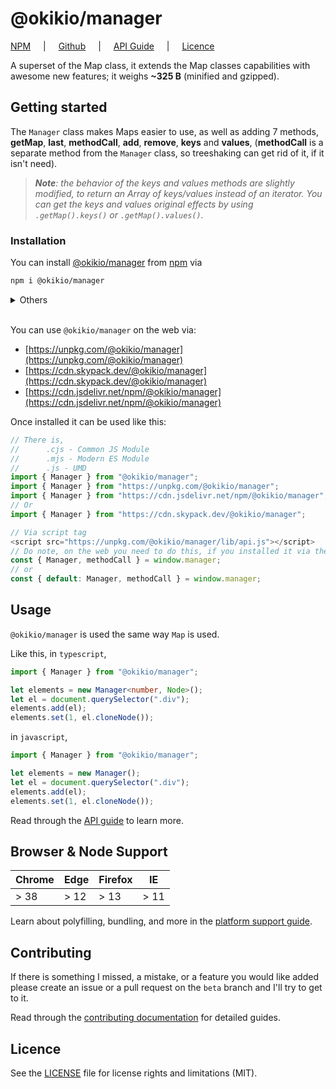 # @okikio/manager

[NPM](https://www.npmjs.com/package/@okikio/manager) <span style="padding-inline: 1rem">|</span> [Github](https://github.com/okikio/native/tree/beta/packages/manager#readme) <span style="padding-inline: 1rem">|</span> [API Guide](/docs/manager/api.md) <span style="padding-inline: 1rem">|</span> [Licence](/packages/manager/LICENSE) 

A superset of the Map class, it extends the Map classes capabilities with awesome new features; it weighs **~325 B** (minified and gzipped).


## Getting started

The `Manager` class makes Maps easier to use, as well as adding 7 methods, **getMap**, **last**, **methodCall**, **add**, **remove**, **keys** and **values**, (**methodCall** is a separate method from the `Manager` class, so treeshaking can get rid of it, if it isn't need).

> _**Note**: the behavior of the keys and values methods are slightly modified, to return an Array of keys/values instead of an iterator. You can get the keys and values original effects by using `.getMap().keys()` or `.getMap().values()`._

### Installation

You can install [@okikio/manager](/docs/manager/index.md) from [npm](https://www.npmjs.com/package/@okikio/manager) via 


```bash
npm i @okikio/manager
```

<details>
<summary>Others</summary>

```bash
yarn add @okikio/manager
```
or
```bash
pnpm i @okikio/manager
```
</details>

<br/>

You can use `@okikio/manager` on the web via:

- [https://unpkg.com/@okikio/manager](https://unpkg.com/@okikio/manager)
- [https://cdn.skypack.dev/@okikio/manager](https://cdn.skypack.dev/@okikio/manager)
- [https://cdn.jsdelivr.net/npm/@okikio/manager](https://cdn.jsdelivr.net/npm/@okikio/manager)

Once installed it can be used like this:

```typescript
// There is,
//      .cjs - Common JS Module
//      .mjs - Modern ES Module
//      .js - UMD
import { Manager } from "@okikio/manager";
import { Manager } from "https://unpkg.com/@okikio/manager";
import { Manager } from "https://cdn.jsdelivr.net/npm/@okikio/manager";
// Or
import { Manager } from "https://cdn.skypack.dev/@okikio/manager";

// Via script tag
<script src="https://unpkg.com/@okikio/manager/lib/api.js"></script>
// Do note, on the web you need to do this, if you installed it via the script tag:
const { Manager, methodCall } = window.manager;
// or
const { default: Manager, methodCall } = window.manager;
```

## Usage

`@okikio/manager` is used the same way `Map` is used. 

Like this, in `typescript`,
```ts
import { Manager } from "@okikio/manager";

let elements = new Manager<number, Node>();
let el = document.querySelector(".div");
elements.add(el);
elements.set(1, el.cloneNode());
```

in `javascript`,
```js
import { Manager } from "@okikio/manager";

let elements = new Manager();
let el = document.querySelector(".div");
elements.add(el);
elements.set(1, el.cloneNode());
```

Read through the [API guide](/docs/manager/api.md) to learn more. 

## Browser & Node Support

| Chrome | Edge | Firefox | IE   |
| ------ | ---- | ------- | ---- |
| > 38   | > 12 | > 13    | > 11 |

Learn about polyfilling, bundling, and more in the [platform support guide](/docs/manager/platform-support.md).

## Contributing

If there is something I missed, a mistake, or a feature you would like added please create an issue or a pull request on the `beta` branch and I'll try to get to it.

Read through the [contributing documentation](/docs/manager/contributing.md) for detailed guides.

## Licence

See the [LICENSE](/LICENSE) file for license rights and limitations (MIT).